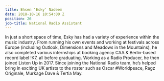```yaml
---
title: Ehsen ‘Esky’ Nadeem
date: 2018-10-16 10:54:00 Z
position: 26
job-title: National Radio Assistant
---
```


In just a short space of time, Esky has had a variety of experience within the music industry. From running his own events and working at festivals across Europe (including Outlook, Dimensions and Meadows in the Mountains), he also completed various internships at booking agency CAA & Berlin-based record label !K7, all before graduating. Working as a Radio Producer, he then joined Listen Up in 2017. Since joining the National Radio team, he’s helped bring in exciting UK artists to the roster such as Oscar #Worldpeace, Ragz Originale, Murkage Dave & Tertia May.